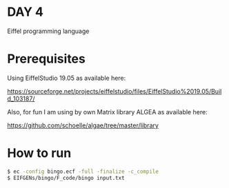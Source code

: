 # DAY 4

Eiffel programming language

# Prerequisites

Using EiffelStudio 19.05 as available here:

https://sourceforge.net/projects/eiffelstudio/files/EiffelStudio%2019.05/Build_103187/

Also, for fun I am using by own Matrix library ALGEA as available here:

https://github.com/schoelle/algae/tree/master/library

# How to run

```bash
$ ec -config bingo.ecf -full -finalize -c_compile
$ EIFGENs/bingo/F_code/bingo input.txt
```

